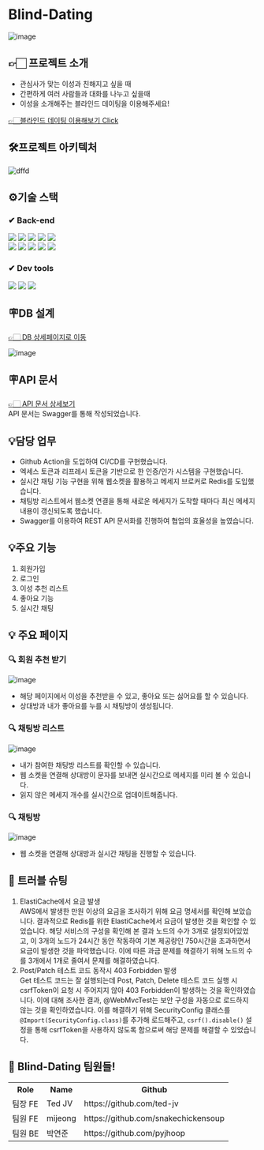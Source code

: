# Blind-Dating
![image](https://github.com/Blind-Dating/Blind-Dating-BE/assets/59335316/6b771471-8e6c-49b8-aa9a-ba8bbb86b5da)

## 👉🏻 프로젝트 소개
 - 관심사가 맞는 이성과 친해지고 싶을 때
 - 간편하게 여러 사람들과 대화를 나누고 싶을때
 - 이성을 소개해주는 블라인드 데이팅을 이용해주세요!    

[👉🏻블라인드 데이팅 이용해보기 Click](https://fe-zeta.vercel.app)


## 🛠프로젝트 아키텍처
![dffd](https://github.com/Blind-Dating/Blind-Dating-BE/assets/59335316/86abd2cb-2bb2-4700-b08f-3e4fa97df224)




## ⚙기술 스택

### ✔ Back-end
<div>
 <img src="https://img.shields.io/badge/springboot-6DB33F?style=for-the-badge&logo=springboot&logoColor=white"/>
 <img src="https://img.shields.io/badge/gradle-02303A?style=for-the-badge&logo=gradle&logoColor=white"/>
 <img src="https://img.shields.io/badge/mysql-4479A1?style=for-the-badge&logo=mysql&logoColor=white"/>
 <img src="https://img.shields.io/badge/redis-DC382D?style=for-the-badge&logo=redis&logoColor=white"/>
 <img src="https://img.shields.io/badge/githubactions-2088FF?style=for-the-badge&logo=githubactions&logoColor=white"/>
 </br>
 <img src="https://img.shields.io/badge/amazonec2-FF9900?style=for-the-badge&logo=amazonec2&logoColor=white"/>
 <img src="https://img.shields.io/badge/amazons3-569A31?style=for-the-badge&logo=amazons3&logoColor=white"/>
 <img src="https://img.shields.io/badge/amazonrds-527FFF?style=for-the-badge&logo=amazonrds&logoColor=white"/>
 <img src="https://img.shields.io/badge/elasticache-527FFF?style=for-the-badge&logo=elasti&logoColor=white"/>
 <img src="https://img.shields.io/badge/codedeploy-007054?style=for-the-badge&logo=elasti&logoColor=white"/>
</div>

### ✔ Dev tools
<div>
 <img src="https://img.shields.io/badge/intellijidea-000000?style=for-the-badge&logo=intellijidea&logoColor=white"/>
 <img src="https://img.shields.io/badge/git-F05032?style=for-the-badge&logo=git&logoColor=white"/>
 <img src="https://img.shields.io/badge/github-181717?style=for-the-badge&logo=github&logoColor=white"/>
</div>    

## 🪧DB 설계
[👉🏻 DB 상세페이지로 이동](https://www.erdcloud.com/d/FveRbu3AKcJ2Zd3ko)
   
![image](https://github.com/Blind-Dating/Blind-Dating-BE/assets/59335316/346b2553-ffc7-472b-9cdd-fae6a350bbdb)


## 🪧API 문서
[👉🏻 API 문서 상세보기](https://blind-dating.site/swagger-ui/index.html)   
API 문서는 Swagger를 통해 작성되었습니다.

## 💡담당 업무
 - Github Action을 도입하여 CI/CD를 구현했습니다.
 - 엑세스 토큰과 리프레시 토큰을 기반으로 한 인증/인가 시스템을 구현했습니다.
 - 실시간 채팅 기능 구현을 위해 웹소켓을 활용하고 메세지 브로커로 Redis를 도입했습니다.
 - 채팅방 리스트에서 웹소켓 연결을 통해 새로운 메세지가 도착할 때마다 최신 메세지 내용이 갱신되도록 했습니다.
 - Swagger를 이용하여 REST API 문서화를 진행하여 협업의 효율성을 높였습니다.

## 💡주요 기능
1. 회원가입
2. 로그인
3. 이성 추천 리스트
4. 좋아요 기능
5. 실시간 채팅

## 💡 주요 페이지

### :mag: 회원 추천 받기
![image](https://github.com/Blind-Dating/Blind-Dating-BE/assets/59335316/4d68260a-5aac-4de9-8842-ab47d7b7d822)    
- 해당 페이지에서 이성을 추천받을 수 있고, 좋아요 또는 싫어요를 할 수 있습니다.
- 상대방과 내가 좋아요를 누를 시 채팅방이 생성됩니다.    

### :mag: 채팅방 리스트
![image](https://github.com/Blind-Dating/Blind-Dating-BE/assets/59335316/dbbb15db-1ee5-45db-8e43-851dfb833501)    
- 내가 참여한 채팅방 리스트를 확인할 수 있습니다.
- 웹 소켓을 연결해 상대방이 문자를 보내면 실시간으로 메세지를 미리 볼 수 있습니다.
- 읽지 않은 메세지 개수를 실시간으로 업데이트해줍니다.

### :mag: 채팅방
![image](https://github.com/Blind-Dating/Blind-Dating-BE/assets/59335316/d5b78490-1169-4b50-a1a6-0ef9fbfe9f42)
- 웹 소켓을 연결해 상대방과 실시간 채팅을 진행할 수 있습니다.  


## :rocket: 트러블 슈팅
1. ElastiCache에서 요금 발생     
AWS에서 발생한 만원 이상의 요금을 조사하기 위해 요금 명세서를 확인해 보았습니다. 결과적으로 Redis를 위한 ElastiCache에서 요금이 발생한 것을 확인할 수 있었습니다. 
해당 서비스의 구성을 확인해 본 결과 노드의 수가 3개로 설정되어있었고, 이 3개의 노드가 24시간 동안 작동하여 기본 제공량인 750시간을 초과하면서 요금이 발생한 것을 파악했습니다.
이에 따른 과금 문제를 해결하기 위해 노드의 수를 3개에서 1개로 줄여서 문제를 해결하였습니다.
2. Post/Patch 테스트 코드 동작시 403 Forbidden 발생    
Get 테스트 코드는 잘 실행되는데 Post, Patch, Delete 테스트 코드 실행 시 csrfToken이 요청 시 주어지지 않아 403 Forbidden이 발생하는 것을 확인하였습니다.
이에 대해 조사한 결과, @WebMvcTest는 보안 구성을 자동으로 로드하지 않는 것을 확인하였습니다. 이를 해결하기 위해 SecurityConfig 클래스를 `@Import(SecurityConfig.class)`를 추가해
로드해주고, `csrf().disable()` 설정을 통해 csrfToken을 사용하지 않도록 함으로써 해당 문제를 해결할 수 있었습니다.



## 👻 Blind-Dating 팀원들!
<table>
  <tbody>
    <tr>
     <th>Role</th>
     <th>Name</th>
     <th>Github</th>
    <tr/>
    <tr>
     <td>팀장 FE</td>
     <td>Ted JV</td>
     <td>https://github.com/ted-jv</td>
    </tr>
    <tr>
     <td>팀원 FE</td>
     <td>mijeong</td>
     <td>https://github.com/snakechickensoup</td>
    </tr>
    <tr>
     <td>팀원 BE</td>
     <td>박연준</td>
     <td>https://github.com/pyjhoop</td>
    </tr>
      
  </tbody>
</table>




